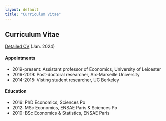 ```yaml
---
layout: default
title: "Curriculum Vitae"
---
```


## Curriculum Vitae

<a href="/assets/CV_wilemme.pdf" target="_blank">Detailed CV</a> (Jan. 2024)

#### Appointments
<div class="clist">
  <ul>
    <li> 2019-present: Assistant professor of Economics, University of Leicester</li>
    <li> 2016-2019: Post-doctoral researcher, Aix-Marseille University</li>
    <li> 2014-2015: Visting student researcher, UC Berkeley</li>
  </ul>
</div>


#### Education
<div class="clist">
  <ul>
    <li> 2016: PhD Economics, Sciences Po</li>
    <li> 2012: MSc Economics, ENSAE Paris & Sciences Po</li>
    <li> 2010: BSc Economics & Statistics, ENSAE Paris</li>
  </ul>
</div>




